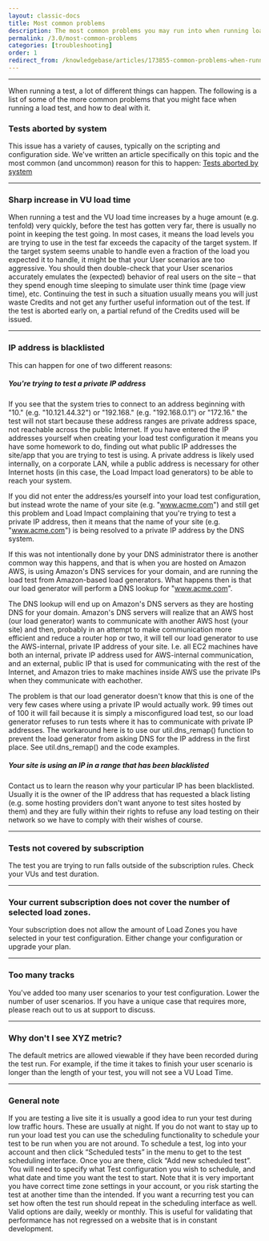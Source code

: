 ```yaml
---
layout: classic-docs
title: Most common problems
description: The most common problems you may run into when running load tests.
permalink: /3.0/most-common-problems
categories: [troubleshooting]
order: 1
redirect_from: /knowledgebase/articles/173855-common-problems-when-running-load-tests
---
```


***

When running a test, a lot of different things can happen. The following is a list of some of the more common problems that you might face when running a load test, and how to deal with it.

### Tests aborted by system

This issue has a variety of causes, typically on the scripting and configuration side. We've written an article specifically on this topic and the most common (and uncommon) reason for this to happen:  [Tests aborted by system](tests-aborted-by-system)


***


### Sharp increase in VU load time

When running a test and the VU load time increases by a huge amount (e.g. tenfold) very quickly, before the test has gotten very far, there is usually no point in keeping the test going. In most cases, it means the load levels you are trying to use in the test far exceeds the capacity of the target system. If the target system seems unable to handle even a fraction of the load you expected it to handle, it might be that your User scenarios are too aggressive. You should then double-check that your User scenarios accurately emulates the (expected) behavior of real users on the site – that they spend enough time sleeping to simulate user think time (page view time), etc. Continuing the test in such a situation usually means you will just waste Credits and not get any further useful information out of the test. If the test is aborted early on, a partial refund of the Credits used will be issued.

***

### IP address is blacklisted
This can happen for one of two different reasons:

##### You're trying to test a private IP address

If you see that the system tries to connect to an address beginning with "10." (e.g. "10.121.44.32") or "192.168." (e.g. "192.168.0.1") or "172.16." the test will not start because these address ranges are private address space, not reachable across the public Internet. If you have entered the IP addresses yourself when creating your load test configuration it means you have some homework to do, finding out what public IP addresses the site/app that you are trying to test is using. A private address is likely used internally, on a corporate LAN, while a public address is necessary for other Internet hosts (in this case, the Load Impact load generators) to be able to reach your system.

If you did not enter the address/es yourself into your load test configuration, but instead wrote the name of your site (e.g. "www.acme.com") and still get this problem and Load Impact complaining that you're trying to test a private IP address, then it means that the name of your site (e.g. "www.acme.com") is being resolved to a private IP address by the DNS system.

If this was not intentionally done by your DNS administrator there is another common way this happens, and that is when you are hosted on Amazon AWS, is using Amazon's DNS services for your domain, and are running the load test from Amazon-based load generators. What happens then is that our load generator will perform a DNS lookup for "www.acme.com".

The DNS lookup will end up on Amazon's DNS servers as they are hosting DNS for your domain. Amazon's DNS servers will realize that an AWS host (our load generator) wants to communicate with another AWS host (your site) and then, probably in an attempt to make communication more efficient and reduce a router hop or two, it will tell our load generator to use the AWS-internal, private IP address of your site. I.e. all EC2 machines have both an internal, private IP address used for AWS-internal communication, and an external, public IP that is used for communicating with the rest of the Internet, and Amazon tries to make machines inside AWS use the private IPs when they communicate with eachother.

The problem is that our load generator doesn't know that this is one of the very few cases where using a private IP would actually work. 99 times out of 100 it will fail because it is simply a misconfigured load test, so our load generator refuses to run tests where it has to communicate with private IP addresses. The workaround here is to use our util.dns_remap() function to prevent the load generator from asking DNS for the IP address in the first place. See util.dns_remap() and the code examples.

##### Your site is using an IP in a range that has been blacklisted

Contact us to learn the reason why your particular IP has been blacklisted. Usually it is the owner of the IP address that has requested a black listing (e.g. some hosting providers don't want anyone to test sites hosted by them) and they are fully within their rights to refuse any load testing on their network so we have to comply with their wishes of course.

***

### Tests not covered by subscription

The test you are trying to run falls outside of the subscription rules.  Check your VUs and test duration.

***

### Your current subscription does not cover the number of selected load zones.

Your subscription does not allow the amount of Load Zones you have selected in your test configuration.  Either change your configuration or upgrade your plan.

***

### Too many tracks

You've added too many user scenarios to your test configuration.  Lower the number of user scenarios.   If you have a unique case that requires more, please reach out to us at support to discuss.

***

### Why don't I see XYZ metric?

The default metrics are allowed viewable if they have been recorded during the test run.  For example, if the time it takes to finish your user scenario is longer than the length of your test, you will not see a VU Load Time.

***

### General note

If you are testing a live site it is usually a good idea to run your test during low traffic hours. These are usually at night. If you do not want to stay up to run your load test you can use the scheduling functionality to schedule your test to be run when you are not around. To schedule a test, log into your account and then click “Scheduled tests” in the menu to get to the test scheduling interface. Once you are there, click “Add new scheduled test”. You will need to specify what Test configuration you wish to schedule, and what date and time you want the test to start. Note that it is very important you have correct time zone settings in your account, or you risk starting the test at another time than the intended. If you want a recurring test you can set how often the test run should repeat in the scheduling interface as well. Valid options are daily, weekly or monthly. This is useful for validating that performance has not regressed on a website that is in constant development.

